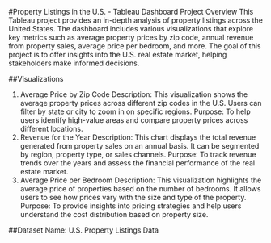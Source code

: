 #Property Listings in the U.S. - Tableau Dashboard
Project Overview
This Tableau project provides an in-depth analysis of property listings across the United States. The dashboard includes various visualizations that explore key metrics such as average property prices by zip code, annual revenue from property sales, average price per bedroom, and more. The goal of this project is to offer insights into the U.S. real estate market, helping stakeholders make informed decisions.

##Visualizations
1. Average Price by Zip Code
Description: This visualization shows the average property prices across different zip codes in the U.S. Users can filter by state or city to zoom in on specific regions.
Purpose: To help users identify high-value areas and compare property prices across different locations.
2. Revenue for the Year
Description: This chart displays the total revenue generated from property sales on an annual basis. It can be segmented by region, property type, or sales channels.
Purpose: To track revenue trends over the years and assess the financial performance of the real estate market.
3. Average Price per Bedroom
Description: This visualization highlights the average price of properties based on the number of bedrooms. It allows users to see how prices vary with the size and type of the property.
Purpose: To provide insights into pricing strategies and help users understand the cost distribution based on property size.

##Dataset Name: U.S. Property Listings Data

